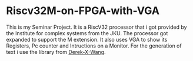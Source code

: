 # Riscv32M-on-FPGA-with-VGA

This is my Seminar Project. It is a RiscV32 processor that i got provided by the Institute for complex systems from the JKU.
The processor got expanded to support the M extension. It also uses VGA to show its Registers, Pc counter and Intructions on a Monitor.
For the generation of text i use the library from [Derek-X-Wang](https://github.com/Derek-X-Wang/VGA-Text-Generator).